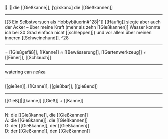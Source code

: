 🏺 🔴 die [[Gießkanne]], [ˈɡiːskanə]
die [[Gießkannen]]

---
[[3  Ein Selbstversuch als Hobbybäuerin#^28|^]] [[Häufig]] siegte aber auch der Acker – über meine Kraft (mehr als zehn [[Gießkannen]] Wasser konnte ich bei 30 Grad einfach nicht [[schleppen]]) und vor allem über meinen inneren [[Schweinehund]]. ^28

---
= [[Gießgefäß]], [[Kanne]]
≈ [[Bewässerung]], [[Gartenwerkzeug]]
≠ [[Eimer]], [[Schlauch]]

---
watering can
лейка

---
[[gießen]], [[Kanne]], [[gießbar]], [[gießend]]

---
[[Gieß]]|[[kanne]]
[[Gieß]] + [[Kanne]]


---
N: die [[Gießkanne]], die [[Gießkannen]]  
A: die [[Gießkanne]], die [[Gießkannen]]  
G: der [[Gießkanne]], der [[Gießkannen]]  
D: der [[Gießkanne]], den [[Gießkannen]]
